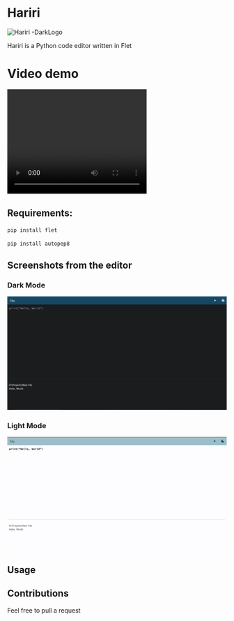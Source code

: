 # Hariri

![Hariri -DarkLogo](https://github.com/Benitmulindwa/hariri/assets/110304380/8115cc57-3bf9-4590-8aea-05a6eec95154)

Hariri is a Python code editor written in Flet

# Video demo
<video width="320" height="240" controls>
  <source src="demo_vid.mp4" type="video/mp4"> Demo video
</video>

## Requirements: 
```python
pip install flet
```
```python
pip install autopep8
```
## Screenshots from the editor

### Dark Mode

<img src="cap_dark.PNG" alt="darkmode">

### Light Mode

<img src="Cap_light.PNG" alt="lightmode">



## Usage

## Contributions

Feel free to pull a request

